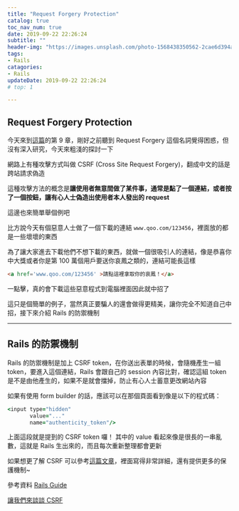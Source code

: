```yaml
---
title: "Request Forgery Protection"
catalog: true
toc_nav_num: true
date: 2019-09-22 22:26:24
subtitle: ""
header-img: "https://images.unsplash.com/photo-1568438350562-2cae6d394ad0?ixlib=rb-1.2.1&ixid=eyJhcHBfaWQiOjEyMDd9&auto=format&fit=crop&w=1950&q=80"
tags:
- Rails
catagories:
- Rails
updateDate: 2019-09-22 22:26:24
# top: 1

---
```



## Request Forgery Protection

今天來到[這篇](https://guides.rubyonrails.org/action_controller_overview.html)的第 9 章，剛好之前聽到 Request Forgery 這個名詞覺得困惑，但沒有深入研究，今天來粗淺的探討一下

網路上有種攻擊方式叫做 CSRF (Cross Site Request Forgery)，翻成中文的話是跨站請求偽造

這種攻擊方法的概念是**讓使用者無意間做了某件事，通常是點了一個連結，或者按了一個按鈕，讓有心人士偽造出使用者本人發出的 request**

這邊也來簡單舉個例吧

比方說今天有個惡意人士做了一個下載的連結 `www.qoo.com/123456`，裡面放的都是一些壞壞的東西

為了讓大家進去下載他們不想下載的東西，就做一個很吸引人的連結，像是恭喜你中大獎或者你是第 100 萬個用戶要送你哀鳳之類的，連結可能長這樣

```html
<a href='www.qoo.com/123456' >請點這裡拿取你的哀鳳！</a>
```
一點擊，真的會下載這些惡意程式到電腦裡面因此就中招了

這只是個簡單的例子，當然真正要騙人的還會做得更精美，讓你完全不知道自己中招，接下來介紹 Rails 的防禦機制

***
## Rails 的防禦機制
Rails 的防禦機制是加上 CSRF token，在你送出表單的時候，會隨機產生一組 token，要進入這個連結，Rails 會跟自己的 session 內容比對，確認這組 token 是不是由他產生的，如果不是就會擋掉，防止有心人士蓄意更改網站內容

如果有使用 form builder 的話，應該可以在那個頁面看到像是以下的程式碼：

```ruby
<input type="hidden"
       value="..."
       name="authenticity_token"/>
```
上面這段就是提到的 CSRF token 囉！
其中的 value 看起來像是很長的一串亂數，這就是 Rails 生出來的，而且每次重新整理都會更新

如果想更了解 CSRF 可以參考[這篇文章](https://blog.techbridge.cc/2017/02/25/csrf-introduction/)，裡面寫得非常詳細，還有提供更多的保護機制~



參考資料
[Rails Guide](https://guides.rubyonrails.org/action_controller_overview.html)

[讓我們來談談 CSRF](https://blog.techbridge.cc/2017/02/25/csrf-introduction/)
